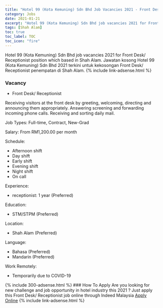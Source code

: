 ```yaml
---
title: "Hotel 99 (Kota Kemuning) Sdn Bhd Job Vacancies 2021 - Front Desk/ Receptionist" 
category: Jobs 
date: 2021-01-21 
excerpt: "Hotel 99 (Kota Kemuning) Sdn Bhd job vacancies 2021 for Front Desk/ Receptionist position which based in Shah Alam. Jawatan kosong Hotel 99 (Kota Kemuning) Sdn Bhd 2021 terkini untuk kekosongan Front Desk/ Receptionist penempatan di Shah Alam" 
tags: [Shah Alam] 
toc: true 
toc_label: TOC 
toc_icon: "fire" 
--- 
```


Hotel 99 (Kota Kemuning) Sdn Bhd job vacancies 2021 for Front Desk/ Receptionist position which based in Shah Alam. Jawatan kosong Hotel 99 (Kota Kemuning) Sdn Bhd 2021 terkini untuk kekosongan Front Desk/ Receptionist penempatan di Shah Alam. 
{% include link-adsense.html %} 
### Vacancy 
- Front Desk/ Receptionist 
<div><p>Receiving visitors at the front desk by greeting, welcoming, directing and announcing them appropriately. Answering screening and forwarding incoming phone calls. Receiving and sorting daily mail.</p><p>Job Types: Full-time, Contract, New-Grad</p><p>Salary: From RM1,200.00 per month</p><p>Schedule:</p><ul><li>Afternoon shift</li><li>Day shift</li><li>Early shift</li><li>Evening shift</li><li>Night shift</li><li>On call</li></ul><p>Experience:</p><ul><li>receptionist: 1 year (Preferred)</li></ul><p>Education:</p><ul><li>STM/STPM (Preferred)</li></ul><p>Location:</p><ul><li>Shah Alam (Preferred)</li></ul><p>Language:</p><ul><li>Bahasa (Preferred)</li><li>Mandarin (Preferred)</li></ul><p>Work Remotely:</p><ul><li>Temporarily due to COVID-19</li></ul></div> 
{% include 300-adsense.html %} 
### How To Apply 
Are you looking for new challenge and job opportunity in hotel industry this 2021 ?
Just apply this Front Desk/ Receptionist job online through Indeed Malaysia 
<a href="https://malaysia.indeed.com/viewjob?jk=855e0197ce06bff3" class="btn btn--info" target="_blank" rel="nofollow noopenner">Apply Online</a> 
{% include link-adsense.html %} 
